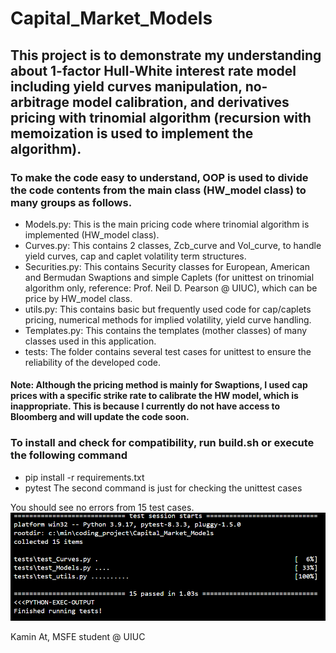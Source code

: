 # Capital_Market_Models

## This project is to demonstrate my understanding about 1-factor Hull-White interest rate model including yield curves manipulation, no-arbitrage model calibration, and derivatives pricing with trinomial algorithm (recursion with memoization is used to implement the algorithm).
### To make the code easy to understand, OOP is used to divide the code contents from the main class (HW_model class) to many groups as follows.
- Models.py: This is the main pricing code where trinomial algorithm is implemented (HW_model class).
- Curves.py: This contains 2 classes, Zcb_curve and Vol_curve, to handle yield curves, cap and caplet volatility term structures.
- Securities.py: This contains Security classes for European, American and Bermudan Swaptions and simple Caplets (for unittest on trinomial algorithm only, reference: Prof. Neil D. Pearson @ UIUC), which can be price by HW_model class.
- utils.py: This contains basic but frequently used code for cap/caplets pricing, numerical methods for implied volatility, yield curve handling.
- Templates.py: This contains the templates (mother classes) of many classes used in this application.
- tests: The folder contains several test cases for unittest to ensure the reliability of the developed code.
#### Note: Although the pricing method is mainly for Swaptions, I used cap prices with a specific strike rate to calibrate the HW model, which is inappropriate. This is because I currently do not have access to Bloomberg and will update the code soon.
### To install and check for compatibility, run build.sh or execute the following command
- pip install -r requirements.txt
- pytest
The second command is just for checking the unittest cases

You should see no errors from 15 test cases.
![alt text](image.png)

Kamin At, MSFE student @ UIUC